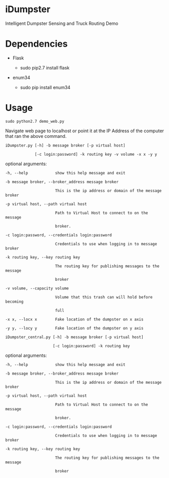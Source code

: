 iDumpster
=========

Intelligent Dumpster Sensing and Truck Routing Demo


# Dependencies

- Flask

    - sudo pip2.7 install flask

- enum34

    - sudo pip install enum34

# Usage

    sudo python2.7 demo_web.py

Navigate web page to localhost or point it at the IP Address of the computer
that ran the above command.

    iDumpster.py [-h] -b message broker [-p virtual host]

                 [-c login:password] -k routing key -v volume -x x -y y

optional arguments:

    -h, --help            show this help message and exit

    -b message broker, --broker_address message broker

                          This is the ip address or domain of the message broker

    -p virtual host, --path virtual host

                          Path to Virtual Host to connect to on the message

                          broker.

    -c login:password, --credentials login:password

                          Credentials to use when logging in to message broker

    -k routing key, --key routing key

                          The routing key for publishing messages to the message

                          broker

    -v volume, --capacity volume

                          Volume that this trash can will hold before becoming

                          full

    -x x, --locx x        Fake location of the dumpster on x axis

    -y y, --locy y        Fake location of the dumpster on y axis

    iDumpster_central.py [-h] -b message broker [-p virtual host]

                         [-c login:password] -k routing key

optional arguments:

    -h, --help            show this help message and exit

    -b message broker, --broker_address message broker

                          This is the ip address or domain of the message broker

    -p virtual host, --path virtual host

                          Path to Virtual Host to connect to on the message

                          broker.

    -c login:password, --credentials login:password

                          Credentials to use when logging in to message broker

    -k routing key, --key routing key

                          The routing key for publishing messages to the message

                          broker

